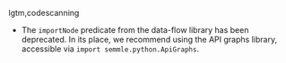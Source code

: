 lgtm,codescanning
* The `importNode` predicate from the data-flow library has been deprecated. In its place, we
  recommend using the API graphs library, accessible via `import semmle.python.ApiGraphs`.
